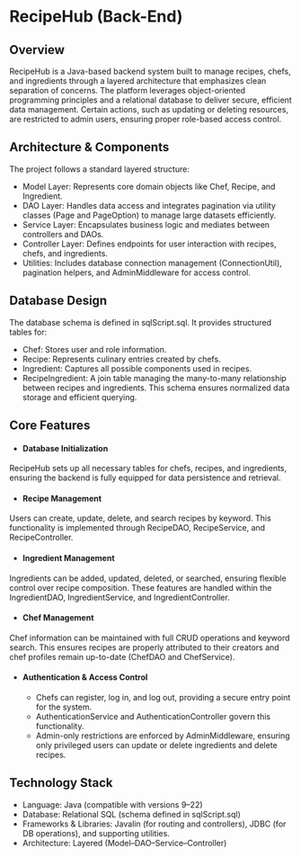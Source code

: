 # RecipeHub (Back-End)

## Overview

RecipeHub is a Java-based backend system built to manage recipes, chefs, and ingredients through a layered architecture that emphasizes clean separation of concerns. The platform leverages object-oriented programming principles and a relational database to deliver secure, efficient data management. Certain actions, such as updating or deleting resources, are restricted to admin users, ensuring proper role-based access control.

## Architecture & Components

The project follows a standard layered structure:
- Model Layer: Represents core domain objects like Chef, Recipe, and Ingredient.
- DAO Layer: Handles data access and integrates pagination via utility classes (Page and PageOption) to manage large datasets efficiently.
- Service Layer: Encapsulates business logic and mediates between controllers and DAOs.
- Controller Layer: Defines endpoints for user interaction with recipes, chefs, and ingredients.
- Utilities: Includes database connection management (ConnectionUtil), pagination helpers, and AdminMiddleware for access control.

## Database Design

The database schema is defined in sqlScript.sql. It provides structured tables for:
- Chef: Stores user and role information.
- Recipe: Represents culinary entries created by chefs.
- Ingredient: Captures all possible components used in recipes.
- RecipeIngredient: A join table managing the many-to-many relationship between recipes and ingredients.
This schema ensures normalized data storage and efficient querying.

## Core Features

- #### Database Initialization
RecipeHub sets up all necessary tables for chefs, recipes, and ingredients, ensuring the backend is fully equipped for data persistence and retrieval.

- #### Recipe Management
Users can create, update, delete, and search recipes by keyword. This functionality is implemented through RecipeDAO, RecipeService, and RecipeController.

- #### Ingredient Management
Ingredients can be added, updated, deleted, or searched, ensuring flexible control over recipe composition. These features are handled within the IngredientDAO, IngredientService, and IngredientController.

- #### Chef Management
Chef information can be maintained with full CRUD operations and keyword search. This ensures recipes are properly attributed to their creators and chef profiles remain up-to-date (ChefDAO and ChefService).

- #### Authentication & Access Control
     - Chefs can register, log in, and log out, providing a secure entry point for the system.
     - AuthenticationService and AuthenticationController govern this functionality.
     - Admin-only restrictions are enforced by AdminMiddleware, ensuring only privileged users can update or delete ingredients and delete recipes.

## Technology Stack

- Language: Java (compatible with versions 9–22)
- Database: Relational SQL (schema defined in sqlScript.sql)
- Frameworks & Libraries: Javalin (for routing and controllers), JDBC (for DB operations), and supporting utilities.
- Architecture: Layered (Model–DAO–Service–Controller)


